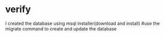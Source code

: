 # verify
I created the database using msql installer(download and install)
#use the migrate command to create and update the database
